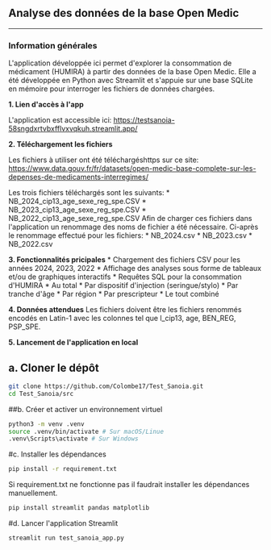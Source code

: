
## **Analyse des données de la base Open Medic**
---
### **Information générales**
L'application développée ici permet d'explorer la consommation de médicament (HUMIRA) à partir des données de la base Open Medic.
Elle a été développée en Python avec Streamlit et s'appuie sur une base SQLite en mémoire pour interroger les fichiers de données chargées. 

**1. Lien d'accès à l'app**

L'application est accessible ici: https://testsanoia-58sngdxrtvbxfflvxvqkuh.streamlit.app/

**2. Téléchargement les fichiers**

Les fichiers à utiliser ont été téléchargéshttps sur ce site: https://www.data.gouv.fr/fr/datasets/open-medic-base-complete-sur-les-depenses-de-medicaments-interregimes/

Les trois fichiers téléchargés sont les suivants:
	* NB_2024_cip13_age_sexe_reg_spe.CSV
	* NB_2023_cip13_age_sexe_reg_spe.CSV
	* NB_2022_cip13_age_sexe_reg_spe.CSV
Afin de charger ces fichiers dans l'application un renommage des noms de fichier a été nécessaire. Ci-après le renommage effectué pour les fichiers:
	* NB_2024.csv
	* NB_2023.csv
	* NB_2022.csv

**3. Fonctionnalités pricipales**
	* Chargement des fichiers CSV pour les années 2024, 2023, 2022
	* Affichage des analyses sous forme de tableaux et/ou de graphiques interactifs
	* Requêtes SQL pour la consommation d'HUMIRA
		* Au total
		* Par dispositif d'injection (seringue/stylo)
		* Par tranche d'âge
		* Par région
		* Par prescripteur 
		* Le tout combiné

**4. Données attendues**
Les fichiers doivent être les fichiers renommés encodés en Latin-1 avec les colonnes tel que l_cip13, age, BEN_REG, PSP_SPE.

**5. Lancement de l'application en local**

## a. Cloner le dépôt

```bash
git clone https://github.com/Colombe17/Test_Sanoia.git
cd Test_Sanoia/src
```

##b. Créer et activer un environnement virtuel

```bash
python3 -m venv .venv
source .venv/bin/activate # Sur macOS/Linue
.venv\Scripts\activate # Sur Windows
```

#c. Installer les dépendances
```bash
pip install -r requirement.txt
```

Si requirement.txt ne fonctionne pas il faudrait installer les dépendances manuellement. 

```bash
pip install streamlit pandas matplotlib
```

#d. Lancer l'application Streamlit

```bash
streamlit run test_sanoia_app.py
```

